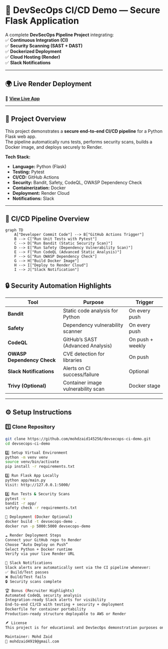 # 🚀 DevSecOps CI/CD Demo — Secure Flask Application  

A complete **DevSecOps Pipeline Project** integrating:  
✅ **Continuous Integration (CI)**  
✅ **Security Scanning (SAST + DAST)**  
✅ **Dockerized Deployment**  
✅ **Cloud Hosting (Render)**  
✅ **Slack Notifications**  

---
## 🌍 Live Render Deployment  
🔗 [**View Live App**](https://devsecops-demo-hm0g.onrender.com)

  

---

## 📘 Project Overview  

This project demonstrates a **secure end-to-end CI/CD pipeline** for a Python Flask web app.  
The pipeline automatically runs tests, performs security scans, builds a Docker image, and deploys securely to Render.  

**Tech Stack:**  
- **Language:** Python (Flask)  
- **Testing:** Pytest  
- **CI/CD:** GitHub Actions  
- **Security:** Bandit, Safety, CodeQL, OWASP Dependency Check  
- **Containerization:** Docker  
- **Deployment:** Render Cloud  
- **Notifications:** Slack  

---


## 🧩 CI/CD Pipeline Overview

```mermaid
graph TD
    A["Developer Commit Code"] --> B["GitHub Actions Trigger"]
    B --> C["Run Unit Tests with Pytest"]
    C --> D["Run Bandit (Static Security Scan)"]
    D --> E["Run Safety (Dependency Vulnerability Scan)"]
    E --> F["Run CodeQL (Advanced Static Analysis)"]
    F --> G["Run OWASP Dependency Check"]
    G --> H["Build Docker Image"]
    H --> I["Deploy to Render Cloud"]
    I --> J["Slack Notification"]
```

## 🔒 Security Automation Highlights

| Tool | Purpose | Trigger |
|------|----------|----------|
| **Bandit** | Static code analysis for Python | On every push |
| **Safety** | Dependency vulnerability scanner | On every push |
| **CodeQL** | GitHub’s SAST (Advanced Analysis) | On push + weekly |
| **OWASP Dependency Check** | CVE detection for libraries | On push |
| **Slack Notifications** | Alerts on CI success/failure | Optional |
| **Trivy (Optional)** | Container image vulnerability scan | Docker stage |

---

## ⚙️ Setup Instructions

### 1️⃣ Clone Repository
```bash
git clone https://github.com/mohdzaid145256/devsecops-ci-demo.git
cd devsecops-ci-demo

2️⃣ Setup Virtual Environment
python -m venv venv
source venv/bin/activate   
pip install -r requirements.txt

3️⃣ Run Flask App Locally
python app/main.py
Visit: http://127.0.0.1:5000/

4️⃣ Run Tests & Security Scans
pytest -v
bandit -r app/
safety check -r requirements.txt

🐳 Deployment (Docker Optional)
docker build -t devsecops-demo .
docker run -p 5000:5000 devsecops-demo

☁️ Render Deployment Steps
Connect your GitHub repo to Render
Choose “Auto Deploy on Push”
Select Python + Docker runtime
Verify via your live Render URL

🔔 Slack Notifications
Slack alerts are automatically sent via the CI pipeline whenever:
✅ Build/Test passes
❌ Build/Test fails
🔒 Security scans complete

🏆 Bonus (Recruiter Highlights)
Automated CodeQL security analysis
Integration-ready Slack alerts for visibility
End-to-end CI/CD with testing + security + deployment
Dockerfile for container portability
Production-ready structure deployable to AWS or Render

🪶 License
This project is for educational and DevSecOps demonstration purposes only.

Maintainer: Mohd Zaid
📧 mohdzaid4919@gmail.com




